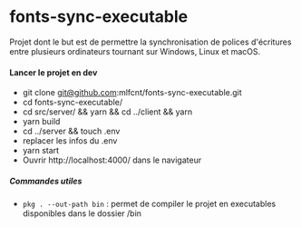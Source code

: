 # fonts-sync-executable

Projet dont le but est de permettre la synchronisation de polices d'écritures entre plusieurs ordinateurs tournant sur Windows, Linux et macOS.

#### Lancer le projet en dev
- git clone git@github.com:mlfcnt/fonts-sync-executable.git
- cd fonts-sync-executable/
- cd src/server/ && yarn &&  cd ../client && yarn
- yarn build
- cd ../server && touch .env
- replacer les infos du .env
- yarn start
- Ouvrir http://localhost:4000/ dans le navigateur

##### Commandes utiles

- `pkg . --out-path bin` : permet de compiler le projet en executables disponibles dans le dossier /bin
  &nbsp;  
  &nbsp;
